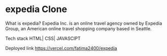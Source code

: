 # expedia Clone

What is expedia?
Expedia Inc. is an online travel agency owned by Expedia Group, an American online travel shopping company based in Seattle.

Tech stack
HTML| CSS| JAVASCIPT

Deployed link
https://vercel.com/fatima2400/expedia
